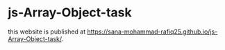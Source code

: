 # js-Array-Object-task
this website is published at  https://sana-mohammad-rafiq25.github.io/js-Array-Object-task/.
